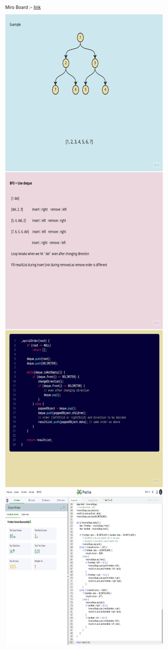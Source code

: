 Miro Board :- [link](https://miro.com/app/board/uXjVP2QLdO8=/?share_link_id=596243194480)

<img src="https://github.com/rohchakr/Coding/blob/master/must-do/Tree/SnakeOrder/notes/SpiralOrder%20-%20Problem.jpg" height="500"/>
<img src="https://github.com/rohchakr/Coding/blob/master/must-do/Tree/SnakeOrder/notes/SpiralOrder%20-%20Ideation.jpg" height="500"/>
<img src="https://github.com/rohchakr/Coding/blob/master/must-do/Tree/SnakeOrder/notes/SpiralOrder%20-%20Solution.jpg" height="500"/>
<img src="https://github.com/rohchakr/Coding/blob/master/must-do/Tree/SnakeOrder/notes/SubmissionScreenshot.png" height="500"/>